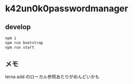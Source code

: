 # k42un0k0passwordmanager

## develop

```sh
npm i
npm run bootstrap
npm run start
```

## メモ

lerna add のローカル参照あたりがめんどいかも
